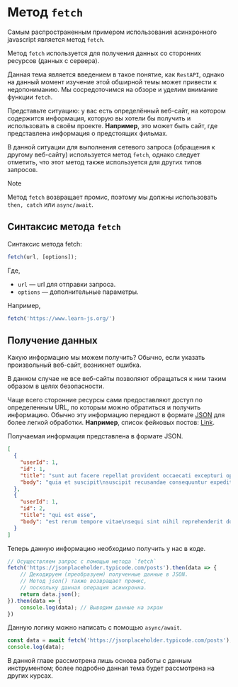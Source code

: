 # Метод `fetch`

Самым распространенным примером использования асинхронного javascript является метод `fetch`.

Метод `fetch` используется для получения данных со сторонних ресурсов (данных с сервера).

Данная тема является введением в такое понятие, как `RestAPI`, однако на данный момент изучение этой обширной темы может привести к недопониманию. Мы сосредоточимся на обзоре и уделим внимание функции `fetch`.

Представьте ситуацию: у вас есть определённый веб-сайт, на котором содержится информация, которую вы хотели бы получить и использовать в своём проекте. **Например**, это может быть сайт, где представлена информация о предстоящих фильмах.

В данной ситуации для выполнения сетевого запроса (обращения к другому веб-сайту) используется метод `fetch`, однако следует отметить, что этот метод также используется для других типов запросов.

> [!NOTE]
> Метод `fetch` возвращает промис, поэтому мы должны использовать `then, catch` или `async/await`.

## Синтаксис метода `fetch`

Синтаксис метода fetch:
```js
fetch(url, [options]);
```

Где,
- `url` — url для отправки запроса.
- `options` — дополнительные параметры.

Например,
```js
fetch('https://www.learn-js.org/')
```

## Получение данных

Какую информацию мы можем получить? Обычно, если указать произвольный веб-сайт, возникнет ошибка. 

В данном случае не все веб-сайты позволяют обращаться к ним таким образом в целях безопасности.

Чаще всего сторонние ресурсы сами предоставляют доступ по определенным URL, по которым можно обратиться и получить информацию. Обычно эту информацию передают в формате [JSON](../6_advanced_objects/66_json.md) для более легкой обработки. **Например**, список фейковых постов: [Link](https://jsonplaceholder.typicode.com/posts).

Получаемая информация представлена в формате JSON.

```json
[
  {
    "userId": 1,
    "id": 1,
    "title": "sunt aut facere repellat provident occaecati excepturi optio reprehenderit",
    "body": "quia et suscipit\nsuscipit recusandae consequuntur expedita et cum\nreprehenderit molestiae ut ut quas totam\nnostrum rerum est autem sunt rem eveniet architecto"
  },
  {
    "userId": 1,
    "id": 2,
    "title": "qui est esse",
    "body": "est rerum tempore vitae\nsequi sint nihil reprehenderit dolor beatae ea dolores neque\nfugiat blanditiis voluptate porro vel nihil molestiae ut reiciendis\nqui aperiam non debitis possimus qui neque nisi nulla"
  }
]
```

Теперь данную информацию необходимо получить у нас в коде.

```js
// Осуществляем запрос с помощью метода `fetch`
fetch('https://jsonplaceholder.typicode.com/posts').then(data => {
    // Декодируем (преобразуем) полученные данные в JSON.
    // Метод json() также возвращает промис,
    // поскольку данная операция асинхронна.
    return data.json(); 
}).then(data => {
    console.log(data); // Выводим данные на экран
})
```

Данную логику можно написать с помощью `async/await`.

```js
const data = await fetch('https://jsonplaceholder.typicode.com/posts');
console.log(data);
```

В данной главе рассмотрена лишь основа работы с данным инструментом; более подробно данная тема будет рассмотрена на других курсах.